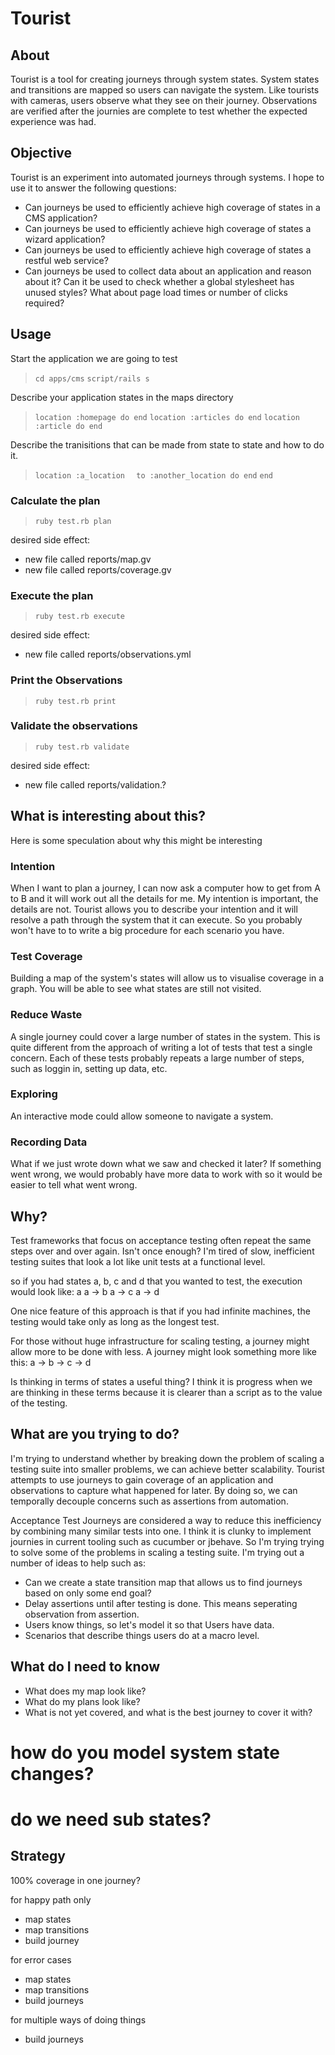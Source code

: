 # Tourist

## About

Tourist is a tool for creating journeys through system states. System states and transitions are mapped so users can navigate the system. Like tourists with cameras, users observe what they see on their journey. Observations are verified after the journies are complete to test whether the expected experience was had.

## Objective

Tourist is an experiment into automated journeys through systems. I hope to use it to answer the following questions:

* Can journeys be used to efficiently achieve high coverage of states in a CMS application?
* Can journeys be used to efficiently achieve high coverage of states a wizard application?
* Can journeys be used to efficiently achieve high coverage of states a restful web service?
* Can journeys be used to collect data about an application and reason about it? Can it be used to check whether a global stylesheet has unused styles? What about page load times or number of clicks required?

## Usage
Start the application we are going to test

>  `cd apps/cms`
>  `script/rails s`

Describe your application states in the maps directory

>  `location :homepage do end`
>  `location :articles do end`
>  `location :article do end`

Describe the tranisitions that can be made from state to state and how to do it.

>  `location :a_location`
>  `  to :another_location do end`
>  `end`

### Calculate the plan
>  `ruby test.rb plan`

desired side effect: 
* new file called reports/map.gv
* new file called reports/coverage.gv

### Execute the plan
>  `ruby test.rb execute`

desired side effect:
* new file called reports/observations.yml

### Print the Observations
>  `ruby test.rb print`

### Validate the observations
>  `ruby test.rb validate`

desired side effect:
* new file called reports/validation.?

## What is interesting about this?
Here is some speculation about why this might be interesting

### Intention
When I want to plan a journey, I can now ask a computer how to get from A to B and it will work out all the details for me. My intention is important, the details are not. Tourist allows you to describe your intention and it will resolve a path through the system that it can execute. So you probably won't have to to write a big procedure for each scenario you have.

### Test Coverage
Building a map of the system's states will allow us to visualise coverage in a graph. You will be able to see what states are still not visited.

### Reduce Waste
A single journey could cover a large number of states in the system. This is quite different from the approach of writing a lot of tests that test a single concern. Each of these tests probably repeats a large number of steps, such as loggin in, setting up data, etc.

### Exploring
An interactive mode could allow someone to navigate a system.

### Recording Data
What if we just wrote down what we saw and checked it later? If something went wrong, we would probably have more data to work with so it would be easier to tell what went wrong. 

## Why?

Test frameworks that focus on acceptance testing often repeat the same steps over and over again. Isn't once enough? I'm tired of slow, inefficient testing suites that look a lot like unit tests at a functional level.

so if you had states a, b, c and d that you wanted to test, the execution would look like:
a
a -> b
a -> c
a -> d

One nice feature of this approach is that if you had infinite machines, the testing would take only as long as the longest test.

For those without huge infrastructure for scaling testing, a journey might allow more to be done with less. A journey might look something more like this:
a -> b -> c -> d

Is thinking in terms of states a useful thing? I think it is progress when we are thinking in these terms because it is clearer than a script as to the value of the testing.

## What are you trying to do?

I'm trying to understand whether by breaking down the problem of scaling a testing suite into smaller problems, we can achieve better scalability. Tourist attempts to use journeys to gain coverage of an application and observations to capture what happened for later. By doing so, we can temporally decouple concerns such as assertions from automation.

Acceptance Test Journeys are considered a way to reduce this inefficiency by combining many similar tests into one. I think it is clunky to implement journies in current tooling such as cucumber or jbehave. So I'm trying trying to solve some of the problems in scaling a testing suite. I'm trying out a number of ideas to help such as:

* Can we create a state transition map that allows us to find journeys based on only some end goal?
* Delay assertions until after testing is done. This means seperating observation from assertion.
* Users know things, so let's model it so that Users have data.
* Scenarios that describe things users do at a macro level.

## What do I need to know
* What does my map look like?
* What do my plans look like?
* What is not yet covered, and what is the best journey to cover it with?

# how do you model system state changes?
# do we need sub states?

## Strategy

100% coverage in one journey?

for happy path only
* map states
* map transitions
* build journey

for error cases
* map states
* map transitions
* build journeys

for multiple ways of doing things
* build journeys


